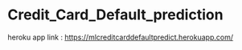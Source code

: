 # Credit_Card_Default_prediction

heroku app link : https://mlcreditcarddefaultpredict.herokuapp.com/
